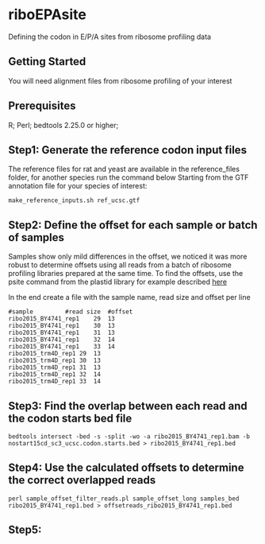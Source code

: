 # riboEPAsite
Defining the codon in E/P/A sites from ribosome profiling data

## Getting Started

You will need alignment files from ribosome profiling of your interest

## Prerequisites

R;
Perl;
bedtools 2.25.0 or higher;

## Step1: Generate the reference codon input files

The reference files for rat and yeast are available in the reference_files folder, for another species run the command below
Starting from the GTF annotation file for your species of interest:

```
make_reference_inputs.sh ref_ucsc.gtf
```

## Step2: Define the offset for each sample or batch of samples

Samples show only mild differences in the offset, we noticed it was more robust to determine offsets using all reads from a batch of ribosome profiling libraries prepared at the same time. To find the offsets, use the psite command from the plastid library for example described [here](https://plastid.readthedocs.io/en/latest/examples/p_site.html)

In the end create a file with the sample name, read size and offset per line

```
#sample		    #read size 	#offset
ribo2015_BY4741_rep1	29	13
ribo2015_BY4741_rep1	30	13
ribo2015_BY4741_rep1	31	13
ribo2015_BY4741_rep1	32	14
ribo2015_BY4741_rep1	33	14
ribo2015_trm4D_rep1	29	13
ribo2015_trm4D_rep1	30	13
ribo2015_trm4D_rep1	31	13
ribo2015_trm4D_rep1	32	14
ribo2015_trm4D_rep1	33	14
```

## Step3: Find the overlap between each read and the codon starts bed file

```
bedtools intersect -bed -s -split -wo -a ribo2015_BY4741_rep1.bam -b nostart15cd_sc3_ucsc.codon.starts.bed > ribo2015_BY4741_rep1.bed
```

## Step4: Use the calculated offsets to determine the correct overlapped reads

```
perl sample_offset_filter_reads.pl sample_offset_long samples_bed ribo2015_BY4741_rep1.bed > offsetreads_ribo2015_BY4741_rep1.bed
```

## Step5: 

